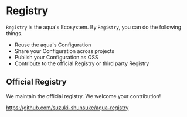 # Registry

`Registry` is the aqua's Ecosystem.
By `Registry`, you can do the following things.

* Reuse the aqua's Configuration
* Share your Configuration across projects
* Publish your Configuration as OSS
* Contribute to the official Registry or third party Registry

## Official Registry

We maintain the official registry.
We welcome your contribution!

https://github.com/suzuki-shunsuke/aqua-registry
